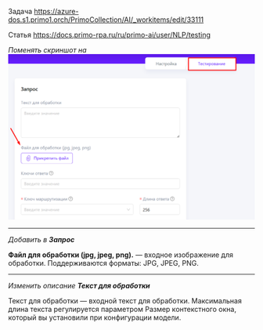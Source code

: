 Задача https://azure-dos.s1.primo1.orch/PrimoCollection/AI/_workitems/edit/33111 

Статья https://docs.primo-rpa.ru/ru/primo-ai/user/NLP/testing

_Поменять скриншот на_ 
![image.png](/.attachments/image-1d37d30f-f93b-457d-9e8d-944aef8cc02e.png)

***

_Добавить в **Запрос**_

**Файл для обработки (jpg, jpeg, png).** — входное изображение для обработки. Поддерживаются форматы: JPG, JPEG, PNG.

***

_Изменить описание **Текст для обработки**_

Текст для обработки — входной текст для обработки. Максимальная длина текста регулируется параметром Размер контекстного окна, который вы установили при конфигурации модели.

